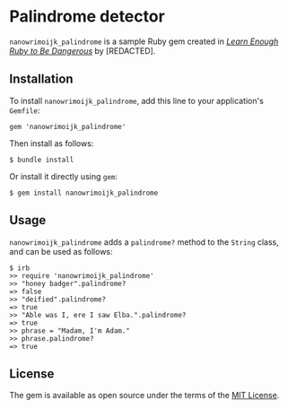 # Palindrome detector

`nanowrimoijk_palindrome` is a sample Ruby gem created in [*Learn Enough Ruby to Be Dangerous*](https://www.learnenough.com/ruby-tutorial) by [REDACTED].

## Installation

To install `nanowrimoijk_palindrome`, add this line to your application's `Gemfile`:

```
gem 'nanowrimoijk_palindrome'
```

Then install as follows:

```
$ bundle install
```

Or install it directly using `gem`:

```
$ gem install nanowrimoijk_palindrome
```

## Usage

`nanowrimoijk_palindrome` adds a `palindrome?` method to the `String` class, and can be used as follows:

```
$ irb
>> require 'nanowrimoijk_palindrome'
>> "honey badger".palindrome?
=> false
>> "deified".palindrome?
=> true
>> "Able was I, ere I saw Elba.".palindrome?
=> true
>> phrase = "Madam, I'm Adam."
>> phrase.palindrome?
=> true
```

## License

The gem is available as open source under the terms of the [MIT License](https://opensource.org/licenses/MIT).